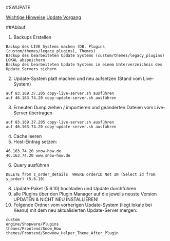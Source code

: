#SWUPATE

[Wichtige Hinweise](https://docs.shopware.com/de/shopware-5-de/update-guides/update-guide-shopware-56?category=shopware-5-de/update-guides#verwaiste-eintraege-in-s-order-details)
[Update Vorgang](https://docs.shopware.com/de/shopware-5-de/update-guides/shopware-aktualisieren-updaten?category=shopware-5-de/update-guides)

##Ablauf
1. Backups Erstellen
```
Backup des LIVE Systems machen (DB, Plugins (custom/themes/legacy_plugins), Themes)
Backup des bearbeiteten Update Systems (custom/themes/legacy_plugins) LOKAL abspeichern
Backup des bearbeiteten Update Systems in einem Unterverzeichnis des Update Servers sichern
```
2. Update-System platt machen und neu aufsetzen (Stand vom Live-System)
```
auf 83.169.37.205 copy-live-server.sh ausführen
auf 46.163.74.20 copy-update-server.sh ausführen
```
3. Erneuten Dump ziehen / importieren und geänderten Dateien vom Live-Server übertragen
```
auf 83.169.37.205 copy-live-server.sh ausführen
auf 46.163.74.20 copy-update-server.sh ausführen
```
4. Cache leeren
5. Host-Eintrag setzen:
```
46.163.74.20 snow-how.de
46.163.74.20 www.snow-how.de
```
6. Query ausführen
```
DELETE from s_order_details  WHERE orderID Not IN (Select id from s_order) (5.6.10)
```
8. Update-Paket (5.6.10) hochladen und Update durchführen
9. alle Plugins über den Plugin Manager auf die jeweils neuste Version UPDATEN & NICHT NEU INSTALLIEREN!
10. Folgende Ordner vom vorherigen Update-System (liegt lokale bei Keanu) mit dem neu aktualisierten Update-Server mergen:
```
custom
engine/Shopware/Plugins
themes/Frontend/Snow_How
themes/Frontend/SnowHow_Helper_Theme_After_Plugin
```
